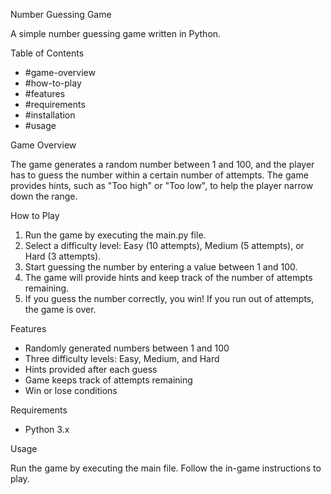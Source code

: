 Number Guessing Game

A simple number guessing game written in Python.

Table of Contents

- #game-overview
- #how-to-play
- #features
- #requirements
- #installation
- #usage

Game Overview

The game generates a random number between 1 and 100, and the player has to guess the number within a certain number of attempts. The game provides hints, such as "Too high" or "Too low", to help the player narrow down the range.

How to Play

1. Run the game by executing the main.py file.
2. Select a difficulty level: Easy (10 attempts), Medium (5 attempts), or Hard (3 attempts).
3. Start guessing the number by entering a value between 1 and 100.
4. The game will provide hints and keep track of the number of attempts remaining.
5. If you guess the number correctly, you win! If you run out of attempts, the game is over.

Features

- Randomly generated numbers between 1 and 100
- Three difficulty levels: Easy, Medium, and Hard
- Hints provided after each guess
- Game keeps track of attempts remaining
- Win or lose conditions

Requirements

- Python 3.x


Usage

Run the game by executing the main file. Follow the in-game instructions to play.
